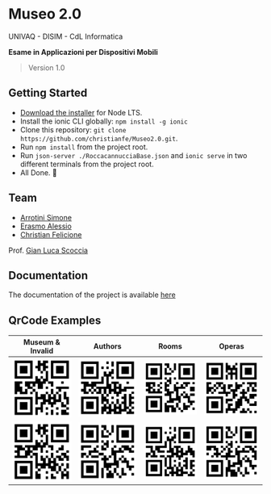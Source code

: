 # Museo 2.0

UNIVAQ - DISIM - CdL Informatica

**Esame in Applicazioni per Dispositivi Mobili**

> Version 1.0

## Getting Started

* [Download the installer](https://nodejs.org/) for Node LTS.
* Install the ionic CLI globally: `npm install -g ionic`
* Clone this repository: `git clone https://github.com/christianfe/Museo2.0.git`.
* Run `npm install` from the project root.
* Run `json-server ./RoccacannucciaBase.json` and `ionic serve` in two different terminals from the project root.
* All Done. :tada:

## Team
- [Arrotini Simone](https://github.com/simonearrotini)
- [Erasmo Alessio](https://github.com/alessioerasmo/)
- [Christian Felicione](https://github.com/christianfe/)

Prof. [Gian Luca Scoccia](https://github.com/gianlucascoccia/)

## Documentation

The documentation of the project is available [here](docs/Template.pdf)

## QrCode Examples

| Museum & Invalid                      | Authors                               | Rooms                                 | Operas                                |
|:-------------------------------------:|:-------------------------------------:|:-------------------------------------:|:-------------------------------------:|
|  ![Logo](examples/museum.png)         |  ![Logo](examples/author_1.png)       |  ![Logo](examples/room_1.png)         |  ![Logo](examples/opera_1.png)        |
|  ![Logo](examples/invalid.png)        |  ![Logo](examples/author_2.png)       |  ![Logo](examples/room_2.png)         |  ![Logo](examples/opera_2.png)        |
